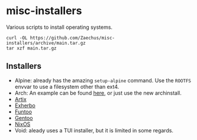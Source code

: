 # misc-installers

Various scripts to install operating systems.

```
curl -OL https://github.com/Zaechus/misc-installers/archive/main.tar.gz
tar xzf main.tar.gz
```

## Installers

- Alpine: already has the amazing `setup-alpine` command. Use the `ROOTFS` envvar to use a filesystem other than ext4.
- Arch: An example can be found [here](https://github.com/Zaechus/arch-install-script), or just use the new archinstall.
- [Artix](https://github.com/Zaechus/artix-installer)
- [Exherbo](https://github.com/Zaechus/misc-installers/tree/main/exherbo)
- [Funtoo](https://www.funtoo.org/Wolf_Pack_Philosophy)
- [Gentoo](https://github.com/Zaechus/misc-installers/tree/main/gentoo)
- [NixOS](https://github.com/Zaechus/nixos-config)
- Void: aleady uses a TUI installer, but it is limited in some regards.
